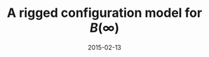 ---
title: "A rigged configuration model for $B(\\infty)$"
collection: publications
permalink: /publication/2015-02-13-a-rigged-configuration-model-for-Binfinity
date: 2015-02-13
doi: '10.1016/j.jcta.2015.01.008'
arxiv: '1404.6539'
file: '/files/article-a-rigged-configuration-model-for-Binfinity.pdf'
citation: '<i>A rigged configuration model for $B(\infty)$</i> (with <a href="https://tscrim.github.io">T. Scrimshaw</a>), J. Combin. Theory Ser. A. <b>133</b> (2015), 29–57.'
---